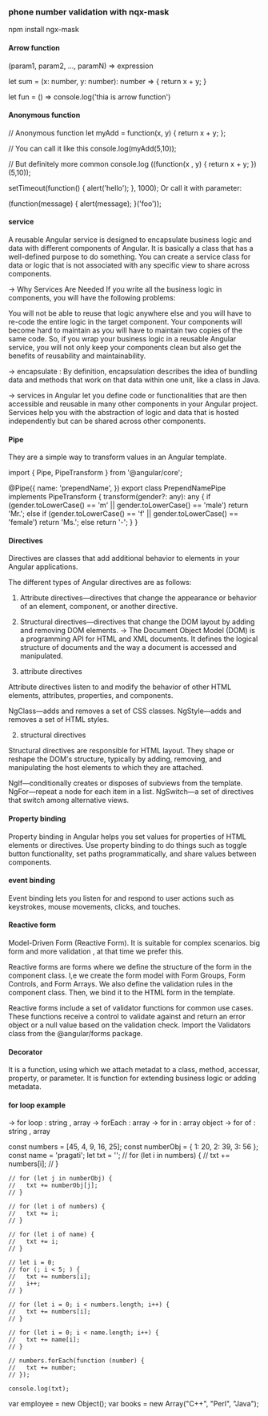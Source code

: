 ### phone number validation with nqx-mask

npm install ngx-mask

#### Arrow function

(param1, param2, ..., paramN) => expression

let sum = (x: number, y: number): number => {
    return x + y;
}

let fun = () => console.log('thia is arrow function')


#### Anonymous function

// Anonymous function
let myAdd = function(x, y) { return x + y; };

// You can call it like this
console.log(myAdd(5,10));

// But definitely more common
console.log ((function(x , y) {
  return x + y;
})(5,10));

setTimeout(function() {
  alert('hello');
}, 1000);
Or call it with parameter:

(function(message) {
  alert(message);
}('foo'));


#### service

A reusable Angular service is designed to encapsulate business logic and data with different components of Angular. It is basically a class that has a well-defined purpose to do something. You can create a service class for data or logic that is not associated with any specific view to share across components.

-> Why Services Are Needed
If you write all the business logic in components, you will have the following problems:

You will not be able to reuse that logic anywhere else and you will have to re-code the entire logic in the target component.
Your components will become hard to maintain as you will have to maintain two copies of the same code.
So, if you wrap your business logic in a reusable Angular service, you will not only keep your components clean but also get the benefits of reusability and maintainability.

-> encapsulate : By definition, encapsulation describes the idea of bundling data and methods that work on that data within one unit, like a class in Java.

-> services in Angular let you define code or functionalities that are then accessible and reusable in many other components in your Angular project. Services help you with the abstraction of logic and data that is hosted independently but can be shared across other components.


#### Pipe

They are a simple way to transform values in an Angular template.

import { Pipe, PipeTransform } from '@angular/core';

@Pipe({
  name: 'prependName',
})
export class PrependNamePipe implements PipeTransform {
  transform(gender?: any): any {
    if (gender.toLowerCase() == 'm' || gender.toLowerCase() == 'male')
      return 'Mr.';
    else if (gender.toLowerCase() == 'f' || gender.toLowerCase() == 'female')
      return 'Ms.';
    else return '-';
  }
}


#### Directives

Directives are classes that add additional behavior to elements in your Angular applications.

The different types of Angular directives are as follows:

1. Attribute directives—directives that change the appearance or behavior of an element, component, or another directive.
2. Structural directives—directives that change the DOM layout by adding and removing DOM elements.
    -> The Document Object Model (DOM) is a programming API for HTML and XML documents. It defines the logical structure of documents and the way a document is accessed and manipulated.

1. attribute directives

Attribute directives listen to and modify the behavior of other HTML elements, attributes, properties, and components.

NgClass—adds and removes a set of CSS classes.
NgStyle—adds and removes a set of HTML styles.

2. structural directives

Structural directives are responsible for HTML layout. They shape or reshape the DOM's structure, typically by adding, removing, and manipulating the host elements to which they are attached.

NgIf—conditionally creates or disposes of subviews from the template.
NgFor—repeat a node for each item in a list.
NgSwitch—a set of directives that switch among alternative views.


#### Property binding

Property binding in Angular helps you set values for properties of HTML elements or directives. Use property binding to do things such as toggle button functionality, set paths programmatically, and share values between components.


#### event binding

Event binding lets you listen for and respond to user actions such as keystrokes, mouse movements, clicks, and touches.


#### Reactive form

Model-Driven Form (Reactive Form).
It is suitable for complex scenarios.
big form and more validation , at that time we prefer this.

Reactive forms are forms where we define the structure of the form in the component class. I,e we create the form model with Form Groups, Form Controls, and Form Arrays. We also define the validation rules in the component class. Then, we bind it to the HTML form in the template.

Reactive forms include a set of validator functions for common use cases. These functions receive a control to validate against and return an error object or a null value based on the validation check. Import the Validators class from the @angular/forms package.


#### Decorator

It is a function, using which we attach metadat to a class, method, accessar, property, or parameter.
It is function for extending business logic or adding metadata.



#### for loop example

-> for loop : string , array
-> forEach : array
-> for in : array object
-> for of :  string , array

const numbers = [45, 4, 9, 16, 25];
    const numberObj = { 1: 20, 2: 39, 3: 56 };
    const name = 'pragati';
    let txt = '';
    // for (let i in numbers) {
    //   txt += numbers[i];
    // }

    // for (let j in numberObj) {
    //   txt += numberObj[j];
    // }

    // for (let i of numbers) {
    //   txt += i;
    // }

    // for (let i of name) {
    //   txt += i;
    // }

    // let i = 0;
    // for (; i < 5; ) {
    //   txt += numbers[i];
    //   i++;
    // }

    // for (let i = 0; i < numbers.length; i++) {
    //   txt += numbers[i];
    // }

    // for (let i = 0; i < name.length; i++) {
    //   txt += name[i];
    // }

    // numbers.forEach(function (number) {
    //   txt += number;
    // });

    console.log(txt);

var employee = new Object();
var books = new Array("C++", "Perl", "Java");